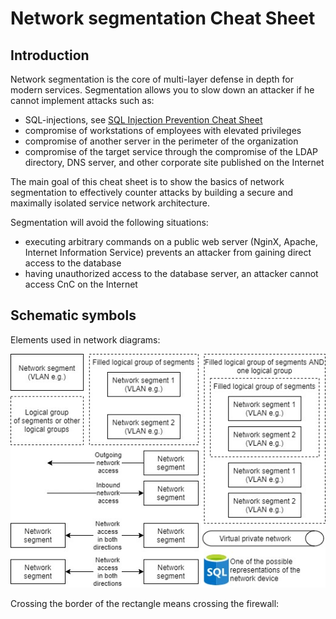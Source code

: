 # Network segmentation Cheat Sheet

## Introduction

Network segmentation is the core of multi-layer defense in depth for modern services. Segmentation allows you to slow down an attacker if he cannot implement attacks such as:
 - SQL-injections, see [SQL Injection Prevention Cheat Sheet](https://github.com/OWASP/CheatSheetSeries/blob/master/cheatsheets/SQL_Injection_Prevention_Cheat_Sheet.md)
 - compromise of workstations of employees with elevated privileges
 - compromise of another server in the perimeter of the organization
 - compromise of the target service through the compromise of the LDAP directory, DNS server, and other corporate site published on the Internet

The main goal of this cheat sheet is to show the basics of network segmentation to effectively counter attacks by building a secure and maximally isolated service network architecture.

Segmentation will avoid the following situations:
- executing arbitrary commands on a public web server (NginX, Apache, Internet Information Service) prevents an attacker from gaining direct access to the database
- having unauthorized access to the database server, an attacker cannot access CnC on the Internet

## Schematic symbols

Elements used in network diagrams:

![Schematic symbols](https://github.com/sergiomarotco/OWASP_Draft/blob/main/Assets/Network_Segmentation_Cheat_Sheet_Schematic_symbols.jpg)

Crossing the border of the rectangle means crossing the firewall:
